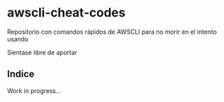 # awscli-cheat-codes
Repositorio con comandos rápidos de AWSCLI para no morir en el intento usando

Sientase libre de aportar

## Indice

Work in progress...